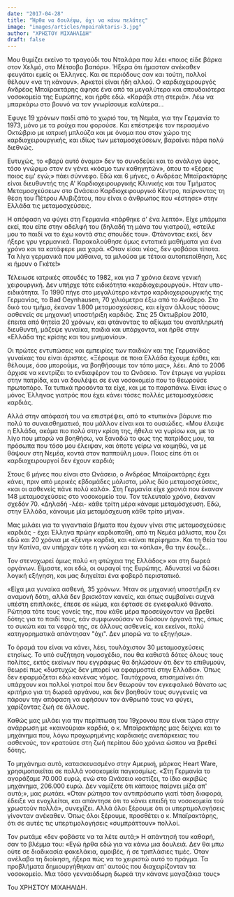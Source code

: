```yaml
---
date: "2017-04-28"
title: "Ήρθα να δουλέψω, όχι να κάνω πελάτες"
image: "images/articles/mpairaktaris-3.jpg"
author: "ΧΡΗΣΤΟΥ ΜΙΧΑΗΛΙΔΗ"
draft: false
---
```


Μου θυμίζει εκείνο το τραγούδι του Νταλάρα που λέει «ποιος είδε βάρκα στον Χελμό, στο Μέτσοβο βαπόρι». Ήξερα ότι ήμασταν ανέκαθεν φευγάτοι εμείς οι Έλληνες. Και σε περιόδους σαν και τούτη, πολλοί θέλουν «να τη κάνουν». Αρκετοί είναι ήδη αλλού. Ο καρδιοχειρουργός Ανδρέας Μπαϊρακτάρης άφησε ένα από τα μεγαλύτερα και σπουδαιότερα νοσοκομεία της Ευρώπης, και ήρθε εδώ. «Καράβι στη στεριά». Λέω να μπαρκάρω στο βουνό να τον γνωρίσουμε καλύτερα...

Έφυγε 19 χρόνων παιδί από το χωριό του, τη Νεμέα, για την Γερμανία το 1973, μόνο με τα ρούχα που φορούσε. Και επέστρεψε τον περασμένο Οκτώβριο με ιατρική μπλούζα και με όνομα που στον χώρο της καρδιοχειρουργικής, και ιδίως των μεταμοσχεύσεων, βαραίνει πάρα πολύ διεθνώς.

Ευτυχώς, το «βαρύ αυτό όνομα» δεν το συνοδεύει και το ανάλογο ύφος, τόσο γνώριμο στον εν γένει «κόσμο των καθηγητών», όπου το «ξέρεις ποιος ειμ' εγώ;» πάει σύννεφο. Εδώ και 6 μήνες, ο Ανδρέας Μπαϊρακτάρης είναι διευθυντής της Α' Καρδιοχειρουργικής Κλινικής και του Τμήματος Μεταμοσχεύσεων στο Ωνάσειο Καρδιοχειρουργικό Κέντρο, παίρνοντας τη θέση του Πέτρου Αλιβιζάτου, που είναι ο άνθρωπος που «έστησε» στην Ελλάδα τις μεταμοσχεύσεις.

Η απόφαση να φύγει στη Γερμανία «πάρθηκε σ' ένα λεπτό». Είχε μπάρμπα εκεί, που είπε στην αδελφή του (δηλαδή τη μάνα του γιατρού), «στείλε μου το παιδί να το έχω κοντά στις σπουδές του». Φτάνοντας εκεί, δεν ήξερε γρυ γερμανικά. Παρακολούθησε όμως εντατικά μαθήματα για ένα χρόνο και τα κατάφερε μια χαρά. «Οταν είσαι νέος, δεν φοβάσαι τίποτα. Τα λίγα γερμανικά που μάθαινα, τα μιλούσα με τέτοια αυτοπεποίθηση, λες κι ήμουν ο Γκέτε!»

Τέλειωσε ιατρικές σπουδές το 1982, και για 7 χρόνια έκανε γενική χειρουργική. Δεν υπήρχε τότε ειδικότητα «καρδιοχειρουργού». Ηταν υπο-ειδικότητα. Το 1990 πήγε στο μεγαλύτερο κέντρο καρδιοχειρουργικής της Γερμανίας, το Bad Oeynhausen, 70 χιλιόμετρα έξω από το Ανόβερο. Στο δικό του τμήμα, έκαναν 1.800 μεταμοσχεύσεις, και είχαν άλλους τόσους ασθενείς σε μηχανική υποστήριξη καρδιάς. Στις 25 Οκτωβρίου 2010, έπειτα από θητεία 20 χρόνων, και φτάνοντας το αξίωμα του αναπληρωτή διευθυντή, μάζεψε γυναίκα, παιδιά και υπάρχοντα, και ήρθε στην «Ελλάδα της κρίσης και του μνημονίου».

Οι πρώτες εντυπώσεις και εμπειρίες των παιδιών και της Γερμανίδας γυναίκας του είναι άριστες. «Ξέρουμε σε ποια Ελλάδα έχουμε έρθει, και θέλουμε, όσο μπορούμε, να βοηθήσουμε τον τόπο μας», λέει. Από το 2006 άρχισε να κεντρίζει το ενδιαφέρον του το Ωνάσειο. Τον έτρωγε να γυρίσει στην πατρίδα, και να δουλέψει σε ένα νοσοκομείο που το θεωρούσε πρωτοπόρο. Τα τυπικά προσόντα τα είχε, και με το παραπάνω. Είναι ίσως ο μόνος Έλληνας γιατρός που έχει κάνει τόσες πολλές μεταμοσχεύσεις καρδιάς.

Αλλά στην απόφασή του να επιστρέψει, από το «τυπικόν» βάρυνε πιο πολύ το συναισθηματικό, που μάλλον είναι και το ουσιώδες. «Μου έλειψε η Ελλάδα, ακόμα πιο πολύ στην κρίση της, ήθελα να γυρίσω και, με το λίγο που μπορώ να βοηθήσω, να ξαναδώ το φως της πατρίδας μου, τα πρόσωπα που τόσο μου έλειψαν, και όποτε γείρω να κοιμηθώ, να με θάψουν στη Νεμέα, κοντά στον παππούλη μου». Ποιος είπε ότι οι καρδιοχειρουργοί δεν έχουν καρδιά;

Στους 6 μήνες που είναι στο Ωνάσειο, ο Ανδρέας Μπαϊρακτάρης έχει κάνει, πριν από μερικές εβδομάδες μάλιστα, μόλις δύο μεταμοσχεύσεις, «και οι ασθενείς πάνε πολύ καλά». Στη Γερμανία είχε χρονιά που έκαναν 148 μεταμοσχεύσεις στο νοσοκομείο του. Τον τελευταίο χρόνο, έκαναν σχεδόν 70. «Δηλαδή -λέει- κάθε τρίτη μέρα κάναμε μεταμόσχευση. Εδώ, στην Ελλάδα, κάνουμε μία μεταμόσχευση κάθε τρίτο μήνα».

Μας μιλάει για τα γιγαντιαία βήματα που έχουν γίνει στις μεταμοσχεύσεις καρδιάς - έχει Έλληνα πρώην καρδιοπαθή, από τη Νεμέα μάλιστα, που ζει εδώ και 20 χρόνια με «ξένη» καρδιά, και «είναι περίφημα». Και τη θεία του την Κατίνα, αν υπήρχαν τότε η γνώση και τα «όπλα», θα την έσωζε...

Τον στενοχωρεί όμως πολύ «η φτώχεια της Ελλάδος» και στη δωρεά οργάνων. Είμαστε, και εδώ, οι ουραγοί της Ευρώπης. Αδυνατεί να δώσει λογική εξήγηση, και μας διηγείται ένα φοβερό περιστατικό.

«Είχα μια γυναίκα ασθενή, 35 χρόνων. Ήταν σε μηχανική υποστήριξη εν αναμονή δότη, αλλά δεν βρισκόταν κανείς, και όπως συμβαίνει συχνά υπέστη επιπλοκές, έπεσε σε κώμα, και έφτασε σε εγκεφαλικό θάνατο. Ρώτησα τότε τους γονείς της, που κάθε μέρα προσεύχονταν να βρεθεί δότης για το παιδί τους, εάν συμφωνούσαν να δώσουν όργανά της, όπως το συκώτι και τα νεφρά της, σε άλλους ασθενείς, και εκείνοι, πολύ κατηγορηματικά απάντησαν "όχι". Δεν μπορώ να το εξηγήσω».

Το όραμά του είναι να κάνει, λέει, τουλάχιστον 30 μεταμοσχεύσεις ετησίως. Το υπό συζήτηση νομοσχέδιο, που θα καθιστά δότες όλους τους πολίτες, εκτός εκείνων που εγγράφως θα δηλώσουν ότι δεν το επιθυμούν, θεωρεί πως «δυστυχώς δεν μπορεί να εφαρμοστεί στην Ελλάδα». Όπως δεν εφαρμόζεται εδώ κανένας νόμος. Ταυτόχρονα, επισημαίνει ότι υπάρχουν και πολλοί γιατροί που δεν θεωρούν τον εγκεφαλικό θάνατο ως κριτήριο για τη δωρεά οργάνου, και δεν βοηθούν τους συγγενείς να πάρουν την απόφαση να αφήσουν τον άνθρωπό τους να φύγει, χαρίζοντας ζωή σε άλλους.

Καθώς μας μιλάει για την περίπτωση του 19χρονου που είναι τώρα στην ανάρρωση με «καινούρια» καρδιά, ο κ. Μπαϊρακτάρης μας δείχνει και το μηχάνημα που, λόγω προχωρημένης καρδιακής ανεπάρκειας του ασθενούς, τον κρατούσε στη ζωή περίπου δύο χρόνια ώσπου να βρεθεί δότης.

Το μηχάνημα αυτό, κατασκευασμένο στην Αμερική, μάρκας Heart Ware, χρησιμοποιείται σε πολλά νοσοκομεία παγκοσμίως. «Στη Γερμανία το αγοράζαμε 70.000 ευρώ, ενώ στο Ωνάσειο κοστίζει, το ίδιο ακριβώς μηχάνημα, 206.000 ευρώ. Δεν νομίζετε ότι κάποιος παίρνει μίζα απ' αυτό;», μας ρωτάει. «Οταν ρώτησα τον αντιπρόσωπο γιατί τόση διαφορά, έδειξε να ενοχλείται, και απάντησε ότι το κάνει επειδή τα νοσοκομεία τού χρωστούν πολλά», συνεχίζει. Αλλά όλοι ξέρουμε ότι οι υπερτιμολογήσεις γίνονταν ανέκαθεν. Όπως όλοι ξέρουμε, προσθέτει ο κ. Μπαϊρακτάρης, ότι σε αυτές τις υπερτιμολογήσεις «συμπράττουν» πολλοί.

Τον ρωτάμε «δεν φοβάστε να τα λέτε αυτά;» Η απάντησή του καθαρή, σαν το βλέμμα του: «Εγώ ήρθα εδώ για να κάνω μια δουλειά. Δεν θα μπω ούτε σε διαδικασία φακελάκια, αμοιβές, ή σε τριπλάσιες τιμές. Όταν ανέλαβα τη διοίκηση, ήξερα πώς να το χειριστώ αυτό το πράγμα. Τα προβλήματα δημιουργήθηκαν απ' αυτούς που διαχειρίζονταν τα νοσοκομείο. Μια τόσο γενναιόδωρη δωρεά την κάνανε μαγαζάκια τους»

Του ΧΡΗΣΤΟΥ ΜΙΧΑΗΛΙΔΗ.